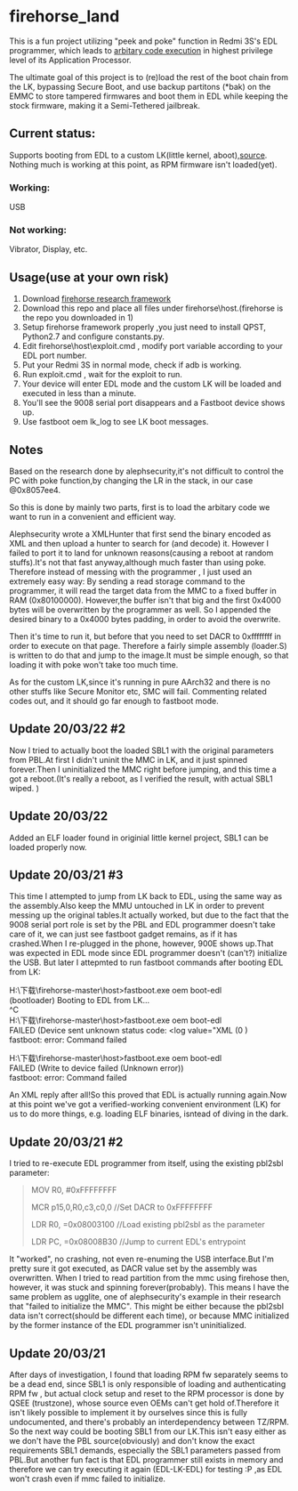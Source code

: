 # firehorse_land
This is a fun project utilizing "peek and poke" function in Redmi 3S's EDL programmer,
which leads to [arbitary code execution](https://alephsecurity.com/2018/01/22/qualcomm-edl-1/) in highest privilege level of its Application Processor.

The ultimate goal of this project is to (re)load the rest of the boot chain from the LK, bypassing Secure Boot,
and use backup partitons (*bak) on the EMMC to store tampered firmwares and boot them in EDL while keeping the stock firmware,
making it a Semi-Tethered jailbreak.

## Current status:
Supports booting from EDL to a custom LK(little kernel, aboot),[source](https://github.com/fxsheep/lk4edl).
Nothing much is working at this point, as RPM firmware isn't loaded(yet).
### Working:
USB
### Not working:
Vibrator, Display, etc.

## Usage(use at your own risk)
1. Download [firehorse research framework](https://github.com/alephsecurity/firehorse)
2. Download this repo and place all files under firehorse\host.(firehorse is the repo you downloaded in 1)
3. Setup firehorse framework properly ,you just need to install QPST, Python2.7 and configure constants.py.
4. Edit firehorse\host\exploit.cmd , modify port variable according to your EDL port number.
5. Put your Redmi 3S in normal mode, check if adb is working.
6. Run exploit.cmd , wait for the exploit to run.
7. Your device will enter EDL mode and the custom LK will be loaded and executed in less than a minute.
8. You'll see the 9008 serial port disappears and a Fastboot device shows up.
9. Use fastboot oem lk_log to see LK boot messages.

## Notes
Based on the research done by alephsecurity,it's not difficult to control the PC with poke function,by changing the LR
in the stack, in our case @0x8057ee4. 

So this is done by mainly two parts, first is to load the arbitary code we want to run in a convenient and efficient way.

Alephsecurity wrote a XMLHunter that first send the binary encoded as XML and then upload a hunter to search for (and decode) it.
However I failed to port it to land for unknown reasons(causing a reboot at random stuffs).It's not that fast anyway,although
much faster than using poke.
Therefore instead of messing with the programmer , I just used an extremely easy way:
By sending a read storage command to the programmer, it will read the target data from the MMC to a fixed buffer in RAM (0x80100000).
However,the buffer isn't that big and the first 0x4000 bytes will be overwritten by the programmer as well.
So I appended the desired binary to a 0x4000 bytes padding, in order to avoid the overwrite.

Then it's time to run it, but before that you need to set DACR to 0xffffffff in order to execute on that page.
Therefore a fairly simple assembly (loader.S) is written to do that and jump to the image.It must be simple enough,
so that loading it with poke won't take too much time.

As for the custom LK,since it's running in pure AArch32 and there is no other stuffs like Secure Monitor etc, SMC will fail.
Commenting related codes out, and it should go far enough to fastboot mode. 

## Update 20/03/22 #2
Now I tried to actually boot the loaded SBL1 with the original parameters from PBL.At first I didn't uninit the MMC in LK, and it just spinned forever.Then I uninitialized the MMC right before jumping, and this time a got a reboot.(It's really a reboot, as I verified  the result, with actual SBL1 wiped. )

## Update 20/03/22
Added an ELF loader found in originial little kernel project, SBL1 can be loaded properly now.  

## Update 20/03/21 #3
This time I attempted to jump from LK back to EDL, using the same way as the assembly.Also keep the MMU untouched in LK in order to prevent messing up the original tables.It actually worked, but due to the fact that the 9008 serial port role is set by the PBL and EDL programmer doesn't take care of it, we can just see fastboot gadget remains, as if it has crashed.When I re-plugged in the phone, however, 900E shows up.That was expected in EDL mode since EDL programmer doesn't (can't?) initialize the USB.  But later I attepmted to run fastboot commands after booting EDL from LK:


H:\下载\firehorse-master\host>fastboot.exe oem boot-edl  
                                                   (bootloader) Booting to EDL from LK...  
^C  
H:\下载\firehorse-master\host>fastboot.exe oem boot-edl  
                                                   FAILED (Device sent unknown status code: <?xml version="1.0" encoding="UTF-8" ?><data><log value="XML (0 )  
fastboot: error: Command failed  
  
H:\下载\firehorse-master\host>fastboot.exe oem boot-edl  
                                                   FAILED (Write to device failed (Unknown error))  
fastboot: error: Command failed  


An XML reply after all!So this proved that EDL is actually running again.Now at this point we've got a verified-working convenient environment (LK) for us to do more things, e.g. loading ELF binaries, isntead of diving in the dark.

## Update 20/03/21 #2
I tried to re-execute EDL programmer from itself, using the existing pbl2sbl parameter:
>	MOV R0, #0xFFFFFFFF 
>
>	MCR p15,0,R0,c3,c0,0	//Set DACR to 0xFFFFFFFF 
>
>	LDR R0, =0x08003100	//Load existing pbl2sbl as the parameter
>
>	LDR PC, =0x08008B30	//Jump to current EDL's entrypoint 

It "worked", no crashing, not even re-enuming the USB interface.But I'm pretty sure it got executed, as DACR value set by the assembly 
was overwritten. When I tried to read partition from the mmc using firehose then, however, it was stuck and spinning forever(probably).
This means I have the same problem as ugglite, one of alephsecurity's example in their research that "failed to initialize the MMC".
This might be either because the pbl2sbl data isn't correct(should be different each time), or because MMC initialized by the former instance of the EDL programmer isn't uninitialized.

## Update 20/03/21
After days of investigation, I found that loading RPM fw separately seems to be a dead end, since SBL1 is only responsible of loading and authenticating RPM fw , but actual clock setup and reset to the RPM processor is done by QSEE (trustzone), whose source even OEMs can't get hold of.Therefore it isn't likely possible to implement it by ourselves since this is fully undocumented, and there's probably an interdependency between TZ/RPM.
So the next way could be booting SBL1 from our LK.This isn't easy either as we don't have the PBL source(obviously) and don't know the exact requirements SBL1 demands, especially the SBL1 parameters passed from PBL.But another fun fact is that EDL programmer still exists in memory and therefore we can try executing it again (EDL-LK-EDL) for testing :P ,as EDL won't crash even if mmc failed to initialize.
